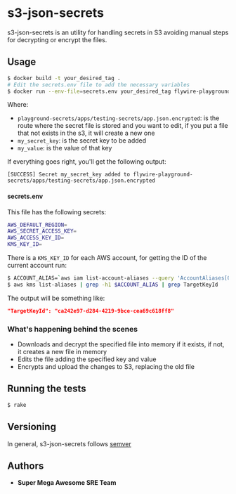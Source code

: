 # s3-json-secrets

s3-json-secrets is an utility for handling secrets in S3 avoiding manual steps for decrypting or encrypt the files.

## Usage

```bash
$ docker build -t your_desired_tag .
# Edit the secrets.env file to add the necessary variables
$ docker run --env-file=secrets.env your_desired_tag flywire-playground-secrets/apps/testing-secrets/app.json.encrypted my_secret_key my_value
```

Where:

* `playground-secrets/apps/testing-secrets/app.json.encrypted`: is the route where the secret file is stored and you want to edit, if you put a file that not exists in the s3, it will create a new one
* `my_secret_key`: is the secret key to be added
* `my_value`: is the value of that key

If everything goes right, you'll get the following output:

```text
[SUCCESS] Secret my_secret_key added to flywire-playground-secrets/apps/testing-secrets/app.json.encrypted
```

#### secrets.env

This file has the following secrets:

```bash
AWS_DEFAULT_REGION=
AWS_SECRET_ACCESS_KEY=
AWS_ACCESS_KEY_ID=
KMS_KEY_ID=
```

There is a `KMS_KEY_ID` for each AWS account, for getting the ID of the current account run:

```bash
$ ACCOUNT_ALIAS=`aws iam list-account-aliases --query 'AccountAliases[0]' --output text`
$ aws kms list-aliases | grep -h1 $ACCOUNT_ALIAS | grep TargetKeyId
```

The output will be something like:
```json
"TargetKeyId": "ca242e97-d284-4219-9bce-cea69c618ff8"
```

### What's happening behind the scenes

* Downloads and decrypt the specified file into memory if it exists, if not, it creates a new file in memory
* Edits the file adding the specified key and value
* Encrypts and upload the changes to S3, replacing the old file

## Running the tests

```bash
$ rake
```

## Versioning

In general, s3-json-secrets follows [semver](https://semver.org/)

## Authors

* **Super Mega Awesome SRE Team**
